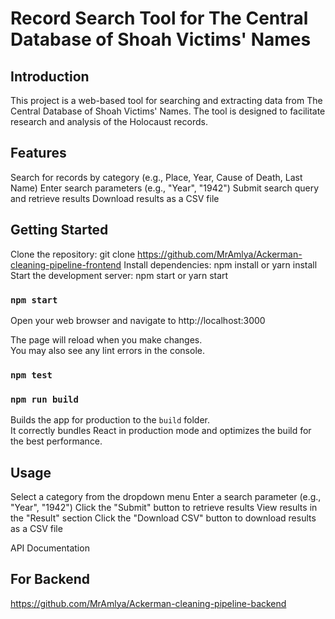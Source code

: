 # Record Search Tool for The Central Database of Shoah Victims' Names

## Introduction
This project is a web-based tool for searching and extracting data from The Central Database of Shoah Victims' Names. The tool is designed to facilitate research and analysis of the Holocaust records.

## Features
Search for records by category (e.g., Place, Year, Cause of Death, Last Name)
Enter search parameters (e.g., "Year", "1942")
Submit search query and retrieve results
Download results as a CSV file


## Getting Started
Clone the repository: git clone https://github.com/MrAmlya/Ackerman-cleaning-pipeline-frontend
Install dependencies: npm install or yarn install
Start the development server: npm start or yarn start
### `npm start`
Open your web browser and navigate to http://localhost:3000

The page will reload when you make changes.\
You may also see any lint errors in the console.

### `npm test`

### `npm run build`

Builds the app for production to the `build` folder.\
It correctly bundles React in production mode and optimizes the build for the best performance.


## Usage
Select a category from the dropdown menu
Enter a search parameter (e.g., "Year", "1942")
Click the "Submit" button to retrieve results
View results in the "Result" section
Click the "Download CSV" button to download results as a CSV file


API Documentation

## For Backend
https://github.com/MrAmlya/Ackerman-cleaning-pipeline-backend

